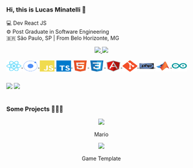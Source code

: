 ### Hi, this is Lucas Minatelli 👋

💻 Dev React JS <br>
⚙️ Post Graduate in Software Engineering<br>
🇧🇷  São Paulo, SP | From Belo Horizonte, MG <br>

<div align="center">
  <a href="https://github.com/lucasminatelli">
  <img height="180em" src="https://github-readme-stats.vercel.app/api?username=lucasminatelli&show_icons=true&theme=dark&include_all_commits=true&count_private=true"/>
  <img height="180em" src="https://github-readme-stats.vercel.app/api/top-langs/?username=lucasminatelli&layout=compact&langs_count=7&theme=dark"/>
</div>
  
<div style="display: inline_block"><br>
  <img align="center" alt="React" height="30" width="40" src="https://raw.githubusercontent.com/devicons/devicon/master/icons/react/react-original.svg">
  <img align="center" alt="Ionic" height="30" width="40" src="https://raw.githubusercontent.com/devicons/devicon/master/icons/ionic/ionic-original.svg">
  <img align="center" alt="Js" height="30" width="40" src="https://raw.githubusercontent.com/devicons/devicon/master/icons/javascript/javascript-plain.svg">
  <img align="center" alt="Ts" height="30" width="40" src="https://raw.githubusercontent.com/devicons/devicon/master/icons/typescript/typescript-plain.svg">
  <img align="center" alt="HTML" height="30" width="40" src="https://raw.githubusercontent.com/devicons/devicon/master/icons/html5/html5-original.svg">
  <img align="center" alt="CSS" height="30" width="40" src="https://raw.githubusercontent.com/devicons/devicon/master/icons/css3/css3-original.svg">
  <img align="center" alt="Angular" height="30" width="40" src="https://raw.githubusercontent.com/devicons/devicon/master/icons/angularjs/angularjs-original.svg">
  <img align="center" alt="Git" height="30" width="40" src="https://raw.githubusercontent.com/devicons/devicon/master/icons/git/git-original.svg">
  <img align="center" alt="PHP" height="30" width="40" src="https://raw.githubusercontent.com/devicons/devicon/master/icons/php/php-original.svg">
  <img align="center" alt="MatLab" height="30" width="40" src="https://raw.githubusercontent.com/devicons/devicon/master/icons/matlab/matlab-original.svg">
  <img align="center" alt="Arduino" height="30" width="40" src="https://raw.githubusercontent.com/devicons/devicon/master/icons/arduino/arduino-original.svg">
</div>
  
   ##
 <div> 
  <a href = "mailto:lucas.minatelli@gmail.com"><img src="https://img.shields.io/badge/-Gmail-%23333?style=for-the-badge&logo=gmail&logoColor=red" target="_blank"></a>
  <a href="https://www.linkedin.com/in/lucas-minatelli-rezende-44473016b" target="_blank"><img src="https://img.shields.io/badge/-LinkedIn-%230077B5?style=for-the-badge&logo=linkedin&logoColor=white" target="_blank"></a> 
 </div>
  <br>
    
  ### Some Projects 👨🏾‍🚀
  
<div align="center">
    <a href="https://lucasminatelli.github.io/mario"><img width="50%" src="https://user-images.githubusercontent.com/78113328/172727500-e710c85d-412a-4918-b821-52554c8e8178.gif" target="_blank"></a>
  <p>Mario</p>
    <a href="https://lucasminatelli.github.io/gametemplate"><img width="50%" src="https://user-images.githubusercontent.com/78113328/166939165-b938fae5-8cb4-42ef-b63f-96a5945f335e.gif" target="_blank"></a>
    <p>Game Template</p>
  </div>

